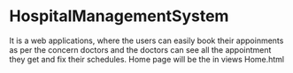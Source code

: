 # HospitalManagementSystem
It is a web applications, where the users can easily book their appoinments as per the concern doctors and the doctors can see all the appointment they get and fix their schedules.
Home page will be the in views Home.html
